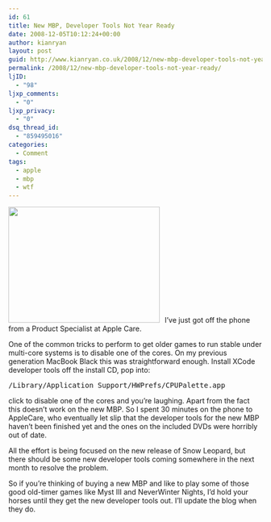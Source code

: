 ```yaml
---
id: 61
title: New MBP, Developer Tools Not Year Ready
date: 2008-12-05T10:12:24+00:00
author: kianryan
layout: post
guid: http://www.kianryan.co.uk/2008/12/new-mbp-developer-tools-not-year-ready/
permalink: /2008/12/new-mbp-developer-tools-not-year-ready/
ljID:
  - "98"
ljxp_comments:
  - "0"
ljxp_privacy:
  - "0"
dsq_thread_id:
  - "859495016"
categories:
  - Comment
tags:
  - apple
  - mbp
  - wtf
---
```

<img src="/assets/images/2008/12/nwn_logo1-300x230.jpg" alt="" title="NeverWinter Nights Logo" width="300" height="230" class="alignleft size-medium wp-image-62" style="padding-right: 10px;" srcset="/assets/images/2008/12/nwn_logo1-300x230.jpg 300w, /assets/images/2008/12/nwn_logo1.jpg 365w" sizes="(max-width: 300px) 100vw, 300px" />I&#8217;ve just got off the phone from a Product Specialist at Apple Care.

One of the common tricks to perform to get older games to run stable under multi-core systems is to disable one of the cores. On my previous generation MacBook Black this was straightforward enough. Install XCode developer tools off the install CD, pop into:

<pre>/Library/Application Support/HWPrefs/CPUPalette.app
</pre>

click to disable one of the cores and you&#8217;re laughing. Apart from the fact this doesn&#8217;t work on the new MBP. So I spent 30 minutes on the phone to AppleCare, who eventually let slip that the developer tools for the new MBP haven&#8217;t been finished yet and the ones on the included DVDs were horribly out of date.

All the effort is being focused on the new release of Snow Leopard, but there should be some new developer tools coming somewhere in the next month to resolve the problem.

So if you&#8217;re thinking of buying a new MBP and like to play some of those good old-timer games like Myst III and NeverWinter Nights, I&#8217;d hold your horses until they get the new developer tools out. I&#8217;ll update the blog when they do.